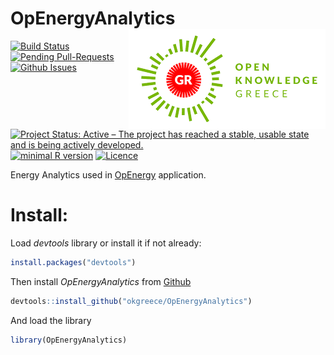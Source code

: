 OpEnergyAnalytics <img src="okfgr2.png" align="right" />
================

[![Build Status](https://travis-ci.org/okgreece/OpEnergyAnalytics.svg?branch=master)](https://travis-ci.org/okgreece/OpEnergyAnalytics) [![Pending Pull-Requests](http://githubbadges.herokuapp.com/okgreece/OpEnergyAnalytics/pulls.svg)](https://github.com/okgreece/OpEnergyAnalytics/pulls) [![Github Issues](http://githubbadges.herokuapp.com/okgreece/OpEnergyAnalytics/issues.svg)](https://github.com/okgreece/OpEnergyAnalytics/issues) [![Project Status: Active – The project has reached a stable, usable state and is being actively developed.](http://www.repostatus.org/badges/latest/active.svg)](http://www.repostatus.org/#active) [![minimal R version](https://img.shields.io/badge/R%3E%3D-3.1-6666ff.svg)](https://cran.r-project.org/) [![Licence](https://img.shields.io/badge/licence-GPL--2-blue.svg)](https://www.gnu.org/licenses/old-licenses/gpl-2.0.html)

Energy Analytics used in [OpEnergy](http://openergy.okfn.gr) application.

Install:
========

Load *devtools* library or install it if not already:

``` r
install.packages("devtools")
```

Then install *OpEnergyAnalytics* from [Github](https://github.com/okgreece/OpEnergyAnalytics)

``` r
devtools::install_github("okgreece/OpEnergyAnalytics")
```

And load the library

``` r
library(OpEnergyAnalytics)
```
